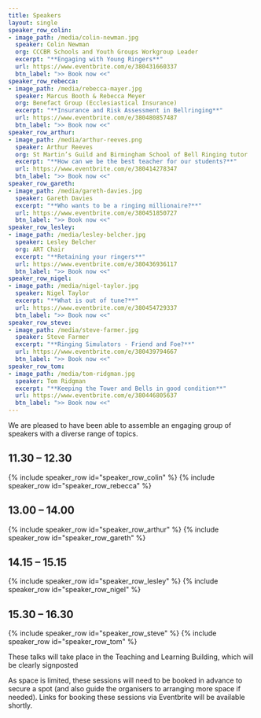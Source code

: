 ```yaml
---
title: Speakers
layout: single
speaker_row_colin:
- image_path: /media/colin-newman.jpg 
  speaker: Colin Newman
  org: CCCBR Schools and Youth Groups Workgroup Leader
  excerpt: "**Engaging with Young Ringers**"
  url: https://www.eventbrite.com/e/380431660337
  btn_label: ">> Book now <<"
speaker_row_rebecca:
- image_path: /media/rebecca-mayer.jpg
  speaker: Marcus Booth & Rebecca Meyer 
  org: Benefact Group (Ecclesiastical Insurance)
  excerpt: "**Insurance and Risk Assessment in Bellringing**"
  url: https://www.eventbrite.com/e/380480857487
  btn_label: ">> Book now <<"
speaker_row_arthur:
- image_path: /media/arthur-reeves.png
  speaker: Arthur Reeves
  org: St Martin’s Guild and Birmingham School of Bell Ringing tutor
  excerpt: "**How can we be the best teacher for our students?**"
  url: https://www.eventbrite.com/e/380414278347
  btn_label: ">> Book now <<"
speaker_row_gareth:
- image_path: /media/gareth-davies.jpg
  speaker: Gareth Davies
  excerpt: "**Who wants to be a ringing millionaire?**"
  url: https://www.eventbrite.com/e/380451850727
  btn_label: ">> Book now <<"
speaker_row_lesley:
- image_path: /media/lesley-belcher.jpg
  speaker: Lesley Belcher
  org: ART Chair
  excerpt: "**Retaining your ringers**"
  url: https://www.eventbrite.com/e/380436936117
  btn_label: ">> Book now <<"
speaker_row_nigel:
- image_path: /media/nigel-taylor.jpg
  speaker: Nigel Taylor
  excerpt: "**What is out of tune?**"
  url: https://www.eventbrite.com/e/380454729337
  btn_label: ">> Book now <<"
speaker_row_steve:
- image_path: /media/steve-farmer.jpg
  speaker: Steve Farmer
  excerpt: "**Ringing Simulators - Friend and Foe?**"
  url: https://www.eventbrite.com/e/380439794667
  btn_label: ">> Book now <<"
speaker_row_tom:
- image_path: /media/tom-ridgman.jpg
  speaker: Tom Ridgman
  excerpt: "**Keeping the Tower and Bells in good condition**"
  url: https://www.eventbrite.com/e/380446805637
  btn_label: ">> Book now <<"
---
```


We are pleased to have been able to assemble an engaging group of speakers with a diverse range of topics. 

## 11.30 – 12.30
{% include speaker_row id="speaker_row_colin" %}
{% include speaker_row id="speaker_row_rebecca" %}

## 13.00 – 14.00
{% include speaker_row id="speaker_row_arthur" %}
{% include speaker_row id="speaker_row_gareth" %}

## 14.15 – 15.15
{% include speaker_row id="speaker_row_lesley" %}
{% include speaker_row id="speaker_row_nigel" %}

## 15.30 – 16.30
{% include speaker_row id="speaker_row_steve" %}
{% include speaker_row id="speaker_row_tom" %}

These talks will take place in the Teaching and Learning Building, which will be clearly signposted

As space is limited, these sessions will need to be booked in advance to secure a spot (and also guide the organisers to arranging more space if needed). Links for booking these sessions via Eventbrite will be available shortly. 

